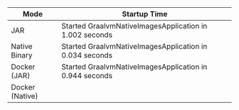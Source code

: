 | Mode | Startup Time |
|------|--------------|
| JAR |  Started GraalvmNativeImagesApplication in 1.002 seconds |
| Native Binary | Started GraalvmNativeImagesApplication in 0.034 seconds |
| Docker (JAR) | Started GraalvmNativeImagesApplication in 0.944 seconds |
| Docker (Native) |  |
